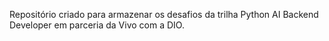 Repositório criado para armazenar os desafios da trilha Python AI Backend Developer em parceria da Vivo com a DIO.
